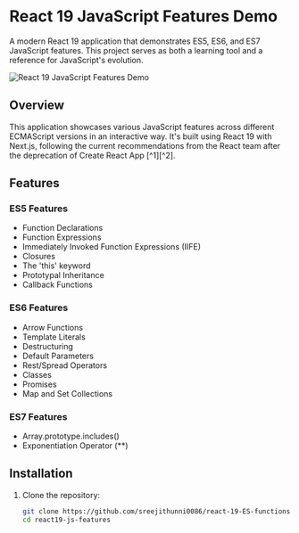 # React 19 JavaScript Features Demo

A modern React 19 application that demonstrates ES5, ES6, and ES7 JavaScript features. This project serves as both a learning tool and a reference for JavaScript's evolution.

![React 19 JavaScript Features Demo](https://placeholder.svg?height=400&width=800)

## Overview

This application showcases various JavaScript features across different ECMAScript versions in an interactive way. It's built using React 19 with Next.js, following the current recommendations from the React team after the deprecation of Create React App [^1][^2].

## Features

### ES5 Features
- Function Declarations
- Function Expressions
- Immediately Invoked Function Expressions (IIFE)
- Closures
- The 'this' keyword
- Prototypal Inheritance
- Callback Functions

### ES6 Features
- Arrow Functions
- Template Literals
- Destructuring
- Default Parameters
- Rest/Spread Operators
- Classes
- Promises
- Map and Set Collections

### ES7 Features
- Array.prototype.includes()
- Exponentiation Operator (**)

## Installation

1. Clone the repository:
   ```bash
   git clone https://github.com/sreejithunni0086/react-19-ES-functions.git
   cd react19-js-features
